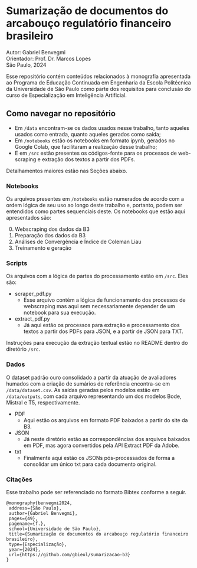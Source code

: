 # Sumarização de documentos do arcabouço regulatório financeiro brasileiro
Autor: Gabriel Benvegmi  
Orientador: Prof. Dr. Marcos Lopes  
São Paulo, 2024

Esse repositório contém conteúdos relacionados à monografia apresentada ao Programa de Educação Continuada em Engenharia da Escola Politécnica da Universidade de São Paulo como parte dos requisitos para conclusão do curso de Especialização em Inteligência Artificial.

## Como navegar no repositório
- Em `/data` encontram-se os dados usados nesse trabalho, tanto aqueles usados como entrada, quanto aqueles gerados como saída;
- Em `/notebooks` estão os notebooks em formato ipynb, gerados no Google Colab, que facilitaram a realização desse trabalho;
- E em `/src` estão presentes os códigos-fonte para os processos de web-scraping e extração dos textos a partir dos PDFs.

Detalhamentos maiores estão nas Seções abaixo.

### Notebooks
Os arquivos presentes em `/notebooks` estão numerados de acordo com a ordem lógica de seu uso ao longo deste trabalho e, portanto, podem ser entendidos como partes sequenciais deste. Os notebooks que estão aqui apresentados são:

0. Webscraping dos dados da B3
1. Preparação dos dados da B3
2. Análises de Convergência e Índice de Coleman Liau
3. Treinamento e geração

### Scripts
Os arquivos com a lógica de partes do processamento estão em `/src`. Eles são:
- scraper_pdf.py
  - Esse arquivo contém a lógica de funcionamento dos processos de webscraping mas aqui sem necessariamente depender de um notebook para sua execução.
- extract_pdf.py
  - Já aqui estão os processos para extração e processamento dos textos a partir dos PDFs para JSON, e a partir de JSON para TXT. 

Instruções para execução da extração textual estão no README dentro do diretório `/src`.

### Dados
O dataset padrão ouro consolidado a partir da atuação de avaliadores humados com a criação de sumários de referência encontra-se em `/data/dataset.csv`. As saídas geradas pelos modelos estão em `/data/outputs`, com cada arquivo representando um dos modelos Bode, Mistral e T5, respectivamente.

- PDF
  - Aqui estão os arquivos em formato PDF baixados a partir do site da B3. 
- JSON
  - Já neste diretório estão as correspondências dos arquivos baixados em PDF, mas agora convertidos pela API Extract PDF da Adobe. 
- txt
  - Finalmente aqui estão os JSONs pós-processados de forma a consolidar um único txt para cada documento original. 

### Citações
Esse trabalho pode ser referenciado no formato Bibtex conforme a seguir.
```
@monography{benvegmi2024,
 address={São Paulo},
 author={Gabriel Benvegmi},
 pages={49},
 pagename={f.},
 school={Universidade de São Paulo},
 title={Sumarização de documentos do arcabouço regulatório financeiro brasileiro},
 type={Especialização},
 year={2024},
 url={https://github.com/gbieul/sumarizacao-b3}
}
```
